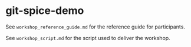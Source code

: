 # git-spice-demo

See `workshop_reference_guide.md` for the reference guide for participants.

See `workshop_script.md` for the script used to deliver the workshop.
